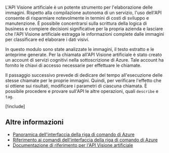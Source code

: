 
L'API Visione artificiale è un potente strumento per l'elaborazione delle immagini. Rispetto alla compilazione autonoma di un servizio, l'uso dell'API consente di risparmiare notevolmente in termini di costi di sviluppo e manutenzione. È possibile concentrarsi sulla scrittura della logica di business e compiere decisioni significative per la propria azienda e lasciare che l'API Visione artificiale estragga le informazioni complete dalle immagini per classificare ed elaborare i dati visivi.

In questo modulo sono state analizzate le immagini, il testo estratto e le anteprime generate. Per la chiamata all'API Visione artificiale è stato creato un account di servizi cognitivi nella sottoscrizione di Azure. Tale account ha fornito le chiavi di accesso necessarie per effettuare le chiamate.

Il passaggio successivo prevede di dedicare del tempo all'esecuzione delle stesse chiamate per le proprie immagini. Quindi, per verificare l'effetto che si ottiene sui risultati, modificare i parametri di ciascuna chiamata. È possibile procedere e provare sull'API le altre operazioni, quali `describe` e `tag`.

<!-- Cleanup sandbox -->
[!include[](../../../includes/azure-sandbox-cleanup.md)]

## <a name="further-reading"></a>Altre informazioni

- [Panoramica dell'interfaccia della riga di comando di Azure](https://docs.microsoft.com/cli/azure/?view=azure-cli-latest)
- [Riferimento ai comandi dell'interfaccia della riga di comando di Azure](https://docs.microsoft.com/cli/azure/reference-index?view=azure-cli-latest)
- [Documentazione di riferimento per l'API Visione artificiale](https://westus2.dev.cognitive.microsoft.com/docs/services/56f91f2d778daf23d8ec6739/operations/56f91f2e778daf14a499e1fb/console)